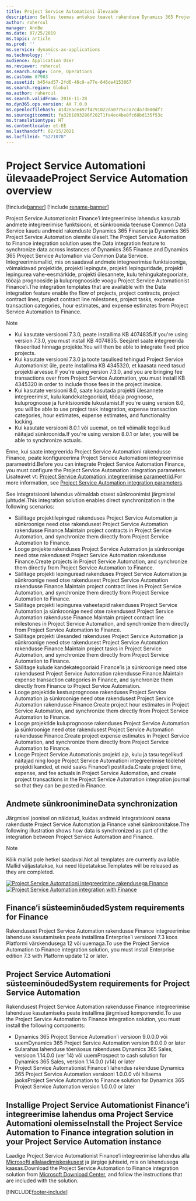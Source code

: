 ```yaml
---
title: Project Service Automationi ülevaade
description: Selles teemas antakse teavet rakenduse Dynamics 365 Project Service Automation rakendusse Dynamics 365 Finance integreerimise lahenduse kohta.
author: ruhercul
manager: AnnBe
ms.date: 07/25/2019
ms.topic: article
ms.prod: ''
ms.service: dynamics-ax-applications
ms.technology: ''
audience: Application User
ms.reviewer: ruhercul
ms.search.scope: Core, Operations
ms.custom: 87983
ms.assetid: b454ad57-2fd6-46c9-a77e-646de4153067
ms.search.region: Global
ms.author: ruhercul
ms.search.validFrom: 2016-11-28
ms.dyn365.ops.version: AX 7.0.0
ms.openlocfilehash: 41d2eace497f4291022da0775cca7cda7d600df7
ms.sourcegitcommit: fa32b1893286f20271fa4ec4be8fc68bd135f53c
ms.translationtype: HT
ms.contentlocale: et-EE
ms.lasthandoff: 02/15/2021
ms.locfileid: "5271078"
---
```

# <a name="project-service-automation-overview"></a><span data-ttu-id="8ba3d-103">Project Service Automationi ülevaade</span><span class="sxs-lookup"><span data-stu-id="8ba3d-103">Project Service Automation overview</span></span>

[!include[banner](../includes/banner.md)]
[!include [rename-banner](~/includes/cc-data-platform-banner.md)]

<span data-ttu-id="8ba3d-104">Project Service Automationist Finance’i integreerimise lahendus kasutab andmete integreerimise funktsiooni, et sünkroonida teenuse Common Data Service kaudu andmeid rakenduste Dynamics 365 Finance ja Dynamics 365 Project Service Automation olemite üleselt.</span><span class="sxs-lookup"><span data-stu-id="8ba3d-104">The Project Service Automation to Finance integration solution uses the Data integration feature to synchronize data across instances of Dynamics 365 Finance and Dynamics 365 Project Service Automation via Common Data Service.</span></span> <span data-ttu-id="8ba3d-105">Integreerimismallid, mis on saadaval andmete integreerimise funktsiooniga, võimaldavad projektide, projekti lepingute, projekti lepinguridade, projekti lepingurea vahe-eesmärkide, projekti ülesannete, kulu tehingukategooriate, tööaja prognooside ja kuluprognooside voogu Project Service Automationist Finance’i.</span><span class="sxs-lookup"><span data-stu-id="8ba3d-105">The integration templates that are available with the Data integration feature enable the flow of projects, project contracts, project contract lines, project contract line milestones, project tasks, expense transaction categories, hour estimates, and expense estimates from Project Service Automation to Finance.</span></span>

> [!NOTE]
> - <span data-ttu-id="8ba3d-106">Kui kasutate versiooni 7.3.0, peate installima KB 4074835.</span><span class="sxs-lookup"><span data-stu-id="8ba3d-106">If you're using version 7.3.0, you must install KB 4074835.</span></span> <span data-ttu-id="8ba3d-107">Seejärel saate integreerida fikseeritud hinnaga projekte.</span><span class="sxs-lookup"><span data-stu-id="8ba3d-107">You will then be able to integrate fixed price projects.</span></span>
> - <span data-ttu-id="8ba3d-108">Kui kasutate versiooni 7.3.0 ja toote tasulised tehingud Project Service Automationist üle, peate installima KB 4345320, et kaasata need tasud projekti arvesse.</span><span class="sxs-lookup"><span data-stu-id="8ba3d-108">If you're using version 7.3.0, and you are bringing fee transactions over from Project Service Automation, you must install KB 4345320 in order to include those fees in the project invoice.</span></span>
> - <span data-ttu-id="8ba3d-109">Kui kasutate versiooni 8.0, saate kasutada projekti ülesannete integreerimist, kulu kandekategooriaid, tööaja prognoose, kuluprognoose ja funktsioonide lukustamist.</span><span class="sxs-lookup"><span data-stu-id="8ba3d-109">If you're using version 8.0, you will be able to use project task integration, expense transaction categories, hour estimates, expense estimates, and functionality locking.</span></span>
> - <span data-ttu-id="8ba3d-110">Kui kasutate versiooni 8.0.1 või uuemat, on teil võimalik tegelikud näitajad sünkroonida.</span><span class="sxs-lookup"><span data-stu-id="8ba3d-110">If you're using version 8.0.1 or later, you will be able to synchronize actuals.</span></span>

<span data-ttu-id="8ba3d-111">Enne, kui saate integreerida Project Service Automationi rakendusse Finance, peate konfigureerima Project Service Automationi integreerimise parameetrid.</span><span class="sxs-lookup"><span data-stu-id="8ba3d-111">Before you can integrate Project Service Automation Finance, you must configure the Project Service Automation integration parameters.</span></span> <span data-ttu-id="8ba3d-112">Lisateavet vt: [Project Service Automationi integreerimise parameetrid](PSA-parameters.md).</span><span class="sxs-lookup"><span data-stu-id="8ba3d-112">For more information, see [Project Service Automation integration parameters](PSA-parameters.md).</span></span>

<span data-ttu-id="8ba3d-113">See integratsiooni lahendus võimaldab otsest sünkroonimist järgmistel juhtudel.</span><span class="sxs-lookup"><span data-stu-id="8ba3d-113">This integration solution enables direct synchronization in the following scenarios:</span></span>

- <span data-ttu-id="8ba3d-114">Säilitage projektilepingud rakenduses Project Service Automation ja sünkroonige need otse rakendusest Project Service Automation rakendusse Finance.</span><span class="sxs-lookup"><span data-stu-id="8ba3d-114">Maintain project contracts in Project Service Automation, and synchronize them directly from Project Service Automation to Finance.</span></span>
- <span data-ttu-id="8ba3d-115">Looge projekte rakenduses Project Service Automation ja sünkroonige need otse rakendusest Project Service Automation rakendusse Finance.</span><span class="sxs-lookup"><span data-stu-id="8ba3d-115">Create projects in Project Service Automation, and synchronize them directly from Project Service Automation to Finance.</span></span>
- <span data-ttu-id="8ba3d-116">Säilitage projekti lepinguread rakenduses Project Service Automation ja sünkroonige need otse rakendusest Project Service Automation rakendusse Finance.</span><span class="sxs-lookup"><span data-stu-id="8ba3d-116">Maintain project contract lines in Project Service Automation, and synchronize them directly from Project Service Automation to Finance.</span></span>
- <span data-ttu-id="8ba3d-117">Säilitage projekti lepingurea vaheetapid rakenduses Project Service Automation ja sünkroonige need otse rakendusest Project Service Automation rakendusse Finance.</span><span class="sxs-lookup"><span data-stu-id="8ba3d-117">Maintain project contract line milestones in Project Service Automation, and synchronize them directly from Project Service Automation to Finance.</span></span>
- <span data-ttu-id="8ba3d-118">Säilitage projekti ülesanded rakenduses Project Service Automation ja sünkroonige need otse rakendusest Project Service Automation rakendusse Finance.</span><span class="sxs-lookup"><span data-stu-id="8ba3d-118">Maintain project tasks in Project Service Automation, and synchronize them directly from Project Service Automation to Finance.</span></span>
- <span data-ttu-id="8ba3d-119">Säilitage kulude kandekategooriaid Finance’is ja sünkroonige need otse rakendusest Project Service Automation rakendusse Finance.</span><span class="sxs-lookup"><span data-stu-id="8ba3d-119">Maintain expense transaction categories in Finance, and synchronize them directly from Finance to Project Service Automation.</span></span>
- <span data-ttu-id="8ba3d-120">Looge projektide kestusprognoose rakenduses Project Service Automation ja sünkroonige need otse rakendusest Project Service Automation rakendusse Finance.</span><span class="sxs-lookup"><span data-stu-id="8ba3d-120">Create project hour estimates in Project Service Automation, and synchronize them directly from Project Service Automation to Finance.</span></span>
- <span data-ttu-id="8ba3d-121">Looge projektide kuluprognoose rakenduses Project Service Automation ja sünkroonige need otse rakendusest Project Service Automation rakendusse Finance.</span><span class="sxs-lookup"><span data-stu-id="8ba3d-121">Create project expense estimates in Project Service Automation, and synchronize them directly from Project Service Automation to Finance.</span></span>
- <span data-ttu-id="8ba3d-122">Looge Project Service Automationis projekti aja, kulu ja tasu tegelikud näitajad ning looge Project Service Automationi integreerimise töölehel projekti kanded, et neid saaks Finance’i postitada.</span><span class="sxs-lookup"><span data-stu-id="8ba3d-122">Create project time, expense, and fee actuals in Project Service Automation, and create project transactions in the Project Service Automation integration journal so that they can be posted in Finance.</span></span>

## <a name="data-synchronization"></a><span data-ttu-id="8ba3d-123">Andmete sünkroonimine</span><span class="sxs-lookup"><span data-stu-id="8ba3d-123">Data synchronization</span></span>

<span data-ttu-id="8ba3d-124">Järgmisel joonisel on näidatud, kuidas andmeid integratsiooni osana rakenduste Project Service Automation ja Finance vahel sünkroonitakse.</span><span class="sxs-lookup"><span data-stu-id="8ba3d-124">The following illustration shows how data is synchronized as part of the integration between Project Service Automation and Finance.</span></span>

> [!NOTE]
> <span data-ttu-id="8ba3d-125">Kõik mallid pole hetkel saadaval.</span><span class="sxs-lookup"><span data-stu-id="8ba3d-125">Not all templates are currently available.</span></span> <span data-ttu-id="8ba3d-126">Mallid väljastatakse, kui need lõpetatakse.</span><span class="sxs-lookup"><span data-stu-id="8ba3d-126">Templates will be released as they are completed.</span></span>

<span data-ttu-id="8ba3d-127">[![Project Service Automationi integreerimine rakendusega Finance](./media/PSA-integration.png)](./media/PSA-integration.png)</span><span class="sxs-lookup"><span data-stu-id="8ba3d-127">[![Project Service Automation integration with Finance](./media/PSA-integration.png)](./media/PSA-integration.png)</span></span>

## <a name="system-requirements-for-finance"></a><span data-ttu-id="8ba3d-128">Finance’i süsteeminõuded</span><span class="sxs-lookup"><span data-stu-id="8ba3d-128">System requirements for Finance</span></span>

<span data-ttu-id="8ba3d-129">Rakendusest Project Service Automation rakendusse Finance integreerimise lahenduse kasutamiseks peate installima Enterprise’i versiooni 7.3 koos Platformi värskendusega 12 või uuemaga.</span><span class="sxs-lookup"><span data-stu-id="8ba3d-129">To use the Project Service Automation to Finance integration solution, you must install Enterprise edition 7.3 with Platform update 12 or later.</span></span>

## <a name="system-requirements-for-project-service-automation"></a><span data-ttu-id="8ba3d-130">Project Service Automationi süsteeminõuded</span><span class="sxs-lookup"><span data-stu-id="8ba3d-130">System requirements for Project Service Automation</span></span>

<span data-ttu-id="8ba3d-131">Rakendusest Project Service Automation rakendusse Finance integreerimise lahenduse kasutamiseks peate installima järgmised komponendid.</span><span class="sxs-lookup"><span data-stu-id="8ba3d-131">To use the Project Service Automation to Finance integration solution, you must install the following components:</span></span>

- <span data-ttu-id="8ba3d-132">Dynamics 365 Project Service Automation’i versioon 9.0.0.0 või uuem</span><span class="sxs-lookup"><span data-stu-id="8ba3d-132">Dynamics 365 Project Service Automation version 9.0.0.0 or later</span></span>
- <span data-ttu-id="8ba3d-133">Sularahas lahenduse tõenäosus rakenduses Dynamics 365 Sales, versioon 1.14.0.0 (ver 14) või uuem</span><span class="sxs-lookup"><span data-stu-id="8ba3d-133">Prospect to cash solution for Dynamics 365 Sales, version 1.14.0.0 (v14) or later</span></span>
- <span data-ttu-id="8ba3d-134">Project Service Automationist Finance’i lahendus rakenduse Dynamics 365 Project Service Automation versiooni 1.0.0.0 või hilisema jaoks</span><span class="sxs-lookup"><span data-stu-id="8ba3d-134">Project Service Automation to Finance solution for Dynamics 365 Project Service Automation version 1.0.0.0 or later</span></span>

## <a name="install-the-project-service-automation-to-finance-integration-solution-in-your-project-service-automation-instance"></a><span data-ttu-id="8ba3d-135">Installige Project Service Automationist Finance’i integreerimise lahendus oma Project Service Automationi olemisse</span><span class="sxs-lookup"><span data-stu-id="8ba3d-135">Install the Project Service Automation to Finance integration solution in your Project Service Automation instance</span></span>

<span data-ttu-id="8ba3d-136">Laadige Project Service Automationist Finance’i integreerimise lahendus alla [Microsofti allalaadimiskeskusest](https://www.microsoft.com/download/details.aspx?id=57016) ja järgige juhiseid, mis on lahendusega kaasas.</span><span class="sxs-lookup"><span data-stu-id="8ba3d-136">Download the Project Service Automation to Finance integration solution from [Microsoft Download Center](https://www.microsoft.com/download/details.aspx?id=57016), and follow the instructions that are included with the solution.</span></span>


[!INCLUDE[footer-include](../includes/footer-banner.md)]